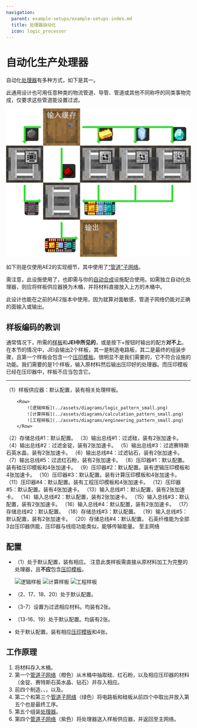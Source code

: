 ```yaml
---
navigation:
  parent: example-setups/example-setups-index.md
  title: 处理器自动化
  icon: logic_processor
---
```


# 自动化生产处理器

自动化[处理器](../items-blocks-machines/processors.md)有多种方式，如下是其一。

此通用设计也可用任意种类的物流管道、导管、管道或其他不同称呼的同类事物完成，仅要求这些管道能设置过滤。

![流程图](../assets/diagrams/processor_flow_diagram.png)

如下则是仅使用AE2的实现细节，其中使用了[“管道”子网络](pipe-subnet.md)。

需注意，此设施使用了<ItemLink id="pattern_provider" />，也即需与你的[自动合成](../ae2-mechanics/autocrafting.md)设施配合使用。如需独立自动化处理器，则应将样板供应器换为木桶，并将材料直接放入上方的木桶中。

此设计也能在之前的AE2版本中使用，因为就算<ItemLink id="inscriber" />对面敏感，管道子网络仍能对正确的面输入或输出。

## 样板编码的教训

通常情况下，所需的[样板](../items-blocks-machines/patterns.md)和**JEI中所见的**，或是按下+按钮时输出的配方**对不上**。在本节的情况中，JEI会输出2个样板，其一是制造电路板，其二是最终的组装步骤，且第一个样板会包含一个[压印模板](../items-blocks-machines/presses.md)。很明显不是我们需要的，它不符合设施的功能。我们需要的是1个样板，输入原材料然后输出压印好的处理器。而压印模板已经在压印器中，样板不应当包含它。

---

<GameScene zoom="4" interactive={true}>
  <ImportStructure src="../assets/assemblies/processor_automation.snbt" />

  <BoxAnnotation color="#dddddd" min="5 1 0" max="6 2 1" thickness=".05">
        （1）样板供应器：默认配置，装有相关处理样板。

        <Row>
            ![逻辑样板](../assets/diagrams/logic_pattern_small.png)
            ![计算样板](../assets/diagrams/calculation_pattern_small.png)
            ![工程样板](../assets/diagrams/engineering_pattern_small.png)
        </Row>
  </BoxAnnotation>

  <BoxAnnotation color="#dddddd" min="4.7 2 0" max="5 3 1" thickness=".05">
        （2）存储总线#1：默认配置。
  </BoxAnnotation>

  <BoxAnnotation color="#dddddd" min="4 1 0" max="4.3 2 1" thickness=".05">
        （3）输出总线#1：过滤硅，装有2张加速卡。
        <Row><ItemImage id="silicon" scale="2" /> <ItemImage id="speed_card" scale="2" /></Row>
  </BoxAnnotation>

  <BoxAnnotation color="#dddddd" min="4 4 0" max="4.3 3 1" thickness=".05">
        （4）输出总线#2：过滤金锭，装有2张加速卡。
        <Row><ItemImage id="minecraft:gold_ingot" scale="2" /> <ItemImage id="speed_card" scale="2" /></Row>
  </BoxAnnotation>

  <BoxAnnotation color="#dddddd" min="4 5 0" max="4.3 4 1" thickness=".05">
        （5）输出总线#3：过滤赛特斯石英水晶，装有2张加速卡。
        <Row><ItemImage id="certus_quartz_crystal" scale="2" /> <ItemImage id="speed_card" scale="2" /></Row>
  </BoxAnnotation>

  <BoxAnnotation color="#dddddd" min="4 6 0" max="4.3 5 1" thickness=".05">
        （6）输出总线#4：过滤钻石，装有2张加速卡。
        <Row><ItemImage id="minecraft:diamond" scale="2" /> <ItemImage id="speed_card" scale="2" /></Row>
  </BoxAnnotation>

  <BoxAnnotation color="#dddddd" min="2.3 3 0" max="2 2 1" thickness=".05">
        （7）输出总线#5：过滤红石粉，装有2张加速卡。
        <Row><ItemImage id="minecraft:redstone" scale="2" /> <ItemImage id="speed_card" scale="2" /></Row>
  </BoxAnnotation>

  <BoxAnnotation color="#dddddd" min="4 1 0" max="3 2 1" thickness=".05">
        （8）压印器#1：默认配置。装有硅压印模板和4张加速卡。
        <Row><ItemImage id="silicon_press" scale="2" /> <ItemImage id="speed_card" scale="2" /></Row>
  </BoxAnnotation>

  <BoxAnnotation color="#dddddd" min="4 3 0" max="3 4 1" thickness=".05">
        （9）压印器#2：默认配置。装有逻辑压印模板和4张加速卡。
        <Row><ItemImage id="logic_processor_press" scale="2" /> <ItemImage id="speed_card" scale="2" /></Row>
  </BoxAnnotation>

  <BoxAnnotation color="#dddddd" min="4 4 0" max="3 5 1" thickness=".05">
        （10）压印器#3：默认配置。装有计算压印模板和4张加速卡。
        <Row><ItemImage id="calculation_processor_press" scale="2" /> <ItemImage id="speed_card" scale="2" /></Row>
  </BoxAnnotation>

  <BoxAnnotation color="#dddddd" min="4 5 0" max="3 6 1" thickness=".05">
        （11）压印器#4：默认配置。装有工程压印模板和4张加速卡。
        <Row><ItemImage id="engineering_processor_press" scale="2" /> <ItemImage id="speed_card" scale="2" /></Row>
  </BoxAnnotation>

  <BoxAnnotation color="#dddddd" min="2 2 0" max="1 3 1" thickness=".05">
        （12）压印器#5：默认配置。装有4张加速卡。
        <ItemImage id="speed_card" scale="2" />
  </BoxAnnotation>

  <BoxAnnotation color="#dddddd" min="2.7 2 0" max="3 1 1" thickness=".05">
        （13）输入总线#1：默认配置，装有2张加速卡。
        <ItemImage id="speed_card" scale="2" />
  </BoxAnnotation>

  <BoxAnnotation color="#dddddd" min="2.7 4 0" max="3 3 1" thickness=".05">
        （14）输入总线#2：默认配置，装有2张加速卡。
        <ItemImage id="speed_card" scale="2" />
  </BoxAnnotation>

  <BoxAnnotation color="#dddddd" min="2.7 5 0" max="3 4 1" thickness=".05">
        （15）输入总线#3：默认配置，装有2张加速卡。
        <ItemImage id="speed_card" scale="2" />
  </BoxAnnotation>

  <BoxAnnotation color="#dddddd" min="2.7 6 0" max="3 5 1" thickness=".05">
        （16）输入总线#4：默认配置，装有2张加速卡。
        <ItemImage id="speed_card" scale="2" />
  </BoxAnnotation>

  <BoxAnnotation color="#dddddd" min="2 3 0" max="1 3.3 1" thickness=".05">
        （17）存储总线#2：默认配置。
  </BoxAnnotation>

  <BoxAnnotation color="#dddddd" min="2 1.7 0" max="1 2 1" thickness=".05">
        （18）存储总线#3：默认配置。
  </BoxAnnotation>

  <BoxAnnotation color="#dddddd" min="1 2 0" max="0.7 3 1" thickness=".05">
        （19）输入总线#5：默认配置，装有2张加速卡。
        <ItemImage id="speed_card" scale="2" />
  </BoxAnnotation>

  <BoxAnnotation color="#dddddd" min="5 0.7 0" max="6 1 1" thickness=".05">
        （20）存储总线#4：默认配置。
  </BoxAnnotation>

<BoxAnnotation color="#dddddd" min="3.3 2.7 0.3" max="3.7 3 0.7" thickness=".05">
        石英纤维能为全部3台压印器供能，压印器与线缆功能类似，能够传输能量。
  </BoxAnnotation>

<DiamondAnnotation pos="7 1.5 0.5" color="#00ff00">
        至主网络
    </DiamondAnnotation>

  <IsometricCamera yaw="185" pitch="5" />
</GameScene>

## 配置

* <ItemLink id="pattern_provider" />（1）处于默认配置，装有相应<ItemLink id="processing_pattern" />。
  注意此类样板需直接从原材料加工为完整的处理器，且**不应**包含[压印模板](../items-blocks-machines/presses.md)。

  ![逻辑样板](../assets/diagrams/logic_pattern.png)
  ![计算样板](../assets/diagrams/calculation_pattern.png)
  ![工程样板](../assets/diagrams/engineering_pattern.png)

* <ItemLink id="storage_bus" />（2、17、18、20）处于默认配置。
* <ItemLink id="export_bus" />（3-7）设置为过滤相应材料。均装有2张<ItemLink id="speed_card" />。
    <Row>
      <ItemImage id="silicon" scale="2" />
      <ItemImage id="minecraft:gold_ingot" scale="2" />
      <ItemImage id="certus_quartz_crystal" scale="2" />
      <ItemImage id="minecraft:diamond" scale="2" />
      <ItemImage id="minecraft:redstone" scale="2" />
    </Row>
* <ItemLink id="import_bus" />（13-16、19）处于默认配置。均装有2张<ItemLink id="speed_card" />。
* <ItemLink id="inscriber" />处于默认配置。装有相应[压印模板](../items-blocks-machines/presses.md)和4张<ItemLink id="speed_card" />。
   <Row>
     <ItemImage id="silicon_press" scale="2" />
     <ItemImage id="logic_processor_press" scale="2" />
     <ItemImage id="calculation_processor_press" scale="2" />
     <ItemImage id="engineering_processor_press" scale="2" />
   </Row>

## 工作原理

1. <ItemLink id="pattern_provider" />将材料存入木桶。
2. 第一个[管道子网络](pipe-subnet.md)（橙色）从木桶中抽取硅、红石粉，以及相应压印器的材料（金锭、赛特斯石英水晶、钻石）并存入相应<ItemLink id="inscriber" />。
3. 前四个<ItemLink id="inscriber" />制造<ItemLink id="printed_silicon" />、<ItemLink id="printed_logic_processor" />、<ItemLink id="printed_calculation_processor" />，以及<ItemLink id="printed_engineering_processor" />。
4. 第二个和第三个[管道子网络](pipe-subnet.md)（绿色）将电路板和硅板从前四个<ItemLink id="inscriber" />中取出并放入第五个也是最终工序<ItemLink id="inscriber" />。
5. 第五个<ItemLink id="inscriber" />组装[处理器](../items-blocks-machines/processors.md)。
6. 第四个[管道子网络](pipe-subnet.md)（紫色）将处理器送入样板供应器，并返回至主网络。